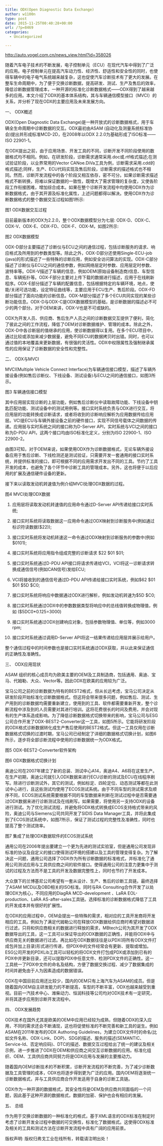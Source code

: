 ```yaml
---
title: ODX(Open Diagnostic Data Exchange)
author: w1100n
type: post
date: 2015-11-25T00:40:28+00:00
url: /?p=8469
categories:
  - Uncategorized

---
```

http://auto.vogel.com.cn/news_view.html?id=358026

随着汽车电子技术的不断发展，电子控制单元（ECU）在现代汽车中得到了广泛的应用。电子控制单元在提高汽车动力性、经济性、舒适性和安全性的同时，也使得车辆中的电子电气系统越来越复杂，这也促使汽车诊断技术有了更大的发展。在整车生命周期中，为了便于交换诊断数据，提高研发、测试、生产及售后的效率，降低诊断数据管理成本，一种开源的标准化诊断数据格式——ODX得到了越来越多的应用。本文介绍了ODX的基本体系结构，其与车辆通信模型接口（MVCI）的关系，并分析了现在ODX的主要应用及未来发展方向。

一、 ODX概述

ODX(Open Diagnostic Data Exchange)是一种开放式的诊断数据格式，用于车辆全生命周期中诊断数据的交互。ODX最初由ASAM (自动化及测量系统标准协会)提出并形成标准MCD-2D，在2008年以ODX 2.2.0为基础形成了ISO标准——ISO 22901-1。

在ODX提出之前，由于应用场景、开发工具的不同，诊断开发不同阶段使用的数据格式均不相同。例如，在研发阶段，诊断需求通常采用.doc或.rtf格式描述;在测试验证阶段，以业界常用的Vector CANoe.DiVa工具为例，诊断需求采用.cdd的格式描述;同样，生产、ECU代码实现及售后阶段，诊断需求的描述格式也不相同。然而，诊断开发流程中的各个阶段又相互依存，密不可分。如果诊断需求描述格式不断转换，将难以保证数据的一致性，既增大了需求管理的复杂度，又使各阶段工作衔接困难，增加综合成本。如果在整个诊断开发流程中均使用ODX作为诊断数据格式，由于其开源及标准化属性，上述问题都得以解决。使用ODX作为诊断数据格式的整个数据交互过程如图1所示: 
  
图1 ODX数据交互过程

目前最新版本的ODX为2.2.0，整个ODX数据模型分为七层: ODX-D、ODX-C、ODX-V、ODX-E、ODX-FD、ODX-F、ODX-M，如图2所示: 
  
图2 ODX数据模型

ODX-D部分主要描述了诊断仪与ECU之间的通信过程，包括诊断服务的请求、响应格式及所用到的参数类型等。除此之外，ODX-D部分还使用Single-ECU-job (java)的形式描述了一些特殊的诊断应用，例如安全访问算法的实现。ODX-C部分描述了诊断仪与ECU之间的通信参数，例如网络层定时参数、应用层定时参数、波特率等。ODX-V描述了车辆的信息，例如OEM(原始设备制造商)信息、车型信息、车辆拓扑等。ODX-F部分主要对上传下载的数据进行描述，应用于在线刷新程序。ODX-E部分描述了车辆的配置信息，包括根据特定的车辆环境，地点，使能/关闭可选功能，设定特征曲线等，主要应用于ECU生产、售后阶段。ODX-FD部分描述了面向功能的诊断信息。ODX-M部分描述了多个ECU共同实现的某些诊断功能信息。ODX-D与ODX-C是ODX数据模型的基础，是诊断数据的描述必不可少的两个部分。对于OEM来讲，ODX-V也是不可或缺的。

ODX为开发人员、供应商、售后生产人员之间的诊断数据交互提供了便利，简化了彼此之间的工作流程，降低了OEM对诊断数据维护、管理的成本。除此之外，ODX-D中各诊断层的值继承的应用，使诊断数据得以复用。在多个ECU项目中，通过比较或添加来减少数据量，避免不同ECU的数据拷贝时出错。同时，也可以通过值的本地覆盖来更新数据，有很强的灵活性。ODX中权限属性及强制继承属性的应用保证了诊断数据的安全性和完整性。

二、 ODX与MVCI

MVCI(Multiple Vehicle Connect Interface)为车辆通信接口模型，描述了车辆外接设备(例如售后诊断仪、下线设备、测试设备)与ECU之间的通信接口，如图3所示。
  
图3 车辆通信接口模型

其中应用层实现诊断的上层功能，例如售后诊断仪中读取故障功能、下线设备中钥匙匹配功能、测试设备中的测试用例等。接口实时系统负责与ODX进行交互，将应用层的功能转换成诊断请求，或者将收到的诊断响应解析为应用数据传给应用层。VCI是ECU与车辆外接设备之前的硬件接口，实现不同信号载体之间数据的传递。应用层与实时系统之间的接口称为D-Server API，实时系统与VCI之间的接口称为D-PDU API，这两个接口均由ISO标准化定义，分别为ISO 22900-1、ISO 22900-2。

由图3可知，对于OEM来说，如果使用ODX作为诊断数据格式，无论车辆外接设备应用于售后诊断、下线检测还是测试验证，只需要开发一套通用的接口实时系统，并提供标准的接口，即可根据不同的应用需求开发出不同的工具。节约了工具开发的成本，也避免了各个环节中诊断工具的管理成本。另外，这也将便于以后应用的扩展及通信硬件设备的更新。

接下来以读取发动机转速值为例介绍MVCI处理ODX数据的过程。
  
图4 MVCI处理ODX数据

1) 应用层将读取发动机转速值的应用命令通过D-Server API传递给接口实时系统;

2) 接口实时系统将读取数据这一应用命令通过ODX映射到诊断服务中(例如通过标识符读数据($22));

3) 接口实时系统将发动机转速这一命令通过ODX映射到诊断服务的参数中(例如 $0101);

4) 接口实时系统将应用指令组成完整的诊断请求 $22 $01 $01;

5) 接口实时系统通过D-PDU API接口将请求传递给VCI，VCI将这一诊断请求转换成通信信号(例如CAN信号)发给ECU;

6) VCI将接收到的通信信号通过D-PDU API传递给接口实时系统，例如$62 $01 $01 $5D $C0;

7) 接口实时系统将响应中数据通过ODX进行解析，例如发动机转速为$5D $C0;

8) 接口实时系统通过ODX中的参数数据类型将响应中的总线值转换成物理值，例如 ($5DC0*0.125=3000)

9) 接口实时系统通过ODX创建响应对象，包括参数物理值、单位等，例如3000 rpm;

10) 接口实时系统通过调用D-Server API将这一结果传递给应用层并展示给用户。

整个通信过程中的时间参数也是接口实时系统通过ODX获取，并以此来保证通信的正确性及准确性。

三、 ODX应用现状

ASAM 组织的核心成员均为欧美主要的OEM及工具制造商，包括通用、奥迪、宝马、代姆勒、大众、Vector等。因此ODX在欧美的应用较为广泛。

宝马公司之前的诊断数据为特有的BEST2格式，但从长远考虑，宝马公司决定从研发阶段开始标准化诊断数据格式。但这将会带来很多问题，例如售后、测试、生产用到的诊断数据均需要重新建立，使用到的工具、软件都需要重新开发，整个诊断流程中涉及到的人员需要对其进行培训。这将花费很长的时间及费用，并会对现有的生产体系造成影响。为了降低诊断数据格式切换带来的影响，宝马公司与ESG公司合作开发了ODX-BEST2-Converter这一工具，如图5所示。它能将研发阶段的ODX格式诊断数据转化成生产售后使用的BEST2格式。但这一工具仅用在诊断数据格式切换的过渡时期，宝马公司已经制定了详细的数据格式切换计划，如图6所示，逐步将全部诊断流程中使用的诊断数据统一为ODX格式。
  
图5 ODX-BEST2-Converter软件架构
  
图6 ODX数据格式切换计划

奥迪公司在2007年建立了新的总装、测试中心A14，奥迪A4、A6将在这里生产。在生产初期，奥迪公司就引入ODX数据来进行ECU诊断的测试及ECU在线程序刷写。除进行诊断测试外，其它的测试，例如标定、四轮定位、动态测试等都在此测试中心进行，且这些测试均使用了ECOS测试系统。由于不同车型的测试需求及顺序不同，ECOS测试系统需要根据不同的车型数据来判断在测试过程中是否需要通过ODX数据来进行诊断测试及在线刷写。如果需要，将使用另一支持ODX的设备进行测试。为了优化测试流程，并避免将ODX格式转换成ECOS支持格式带来的风险，奥迪公司与Siemens公司共同开发了SIDIS Data Manager工具，并将此集成到了ECOS测试系统中，如图7所示，保证了测试过程的完整性及准确性，同时也提高了整个测试效率。
  
图7 集成了处理ODX数据软件的ECOS测试系统

通用公司在2006年提出要建立一个更为先进的测试实验室，但是通用公司发现非标准的协议及自定义的接口使得测试环境的搭建以及工具的管理变得复杂。为了解决这一问题，通用公司选择了ODX作为所有诊断数据的标准格式，并标准化了通用公司测试应用与工具供应商之间的软件接口。使得通用公司的注意力更集中于测试的过程及方法而不是工具的开发及数据完整性上，同时也节约了开发成本。

大众旗下的兰博基尼公司希望有一套从设计、生产、售后的诊断工具链。最终选择了ASAM MCD以及OBD相关的ISO标准。同时与RA Consulting合作开发了以处理ODX为核心，不同应用的DiagRA MCD-development 、LaRA EOL-production、LaRA AS-after-sales工具链。选择标准的诊断数据格式降低了工具的开发成本并有很好的扩展性。

在ODX的应用过程中，OEM会提出一些特殊的需求，相对应的工具开发商将开发相应的工具。例如为了满足代姆勒公司在释放ODX数据给供应商时希望对数据进行过滤，只将和供应商相关的数据进行释放的需求，MBtech公司为其开发了ODX数据导出的工具，这一工具可以保证导出的ODX数据的正确性，并能将ODX中与供应商无关的数据进行过滤。再比如在ODX数据往往是以PDX(将所有ODX文件打成包并加上目录)形式进行传递，但PDX中的文件经常会有更新、提取或增加。ESG公司开发的PDXLib工具可以轻松的将ODX文件打包成PDX或添加到已有的PDX中并更新目录，还可以提取PDX中任意文件、检测PDX文件的正确性。这一工具统一了PDX中文件的命名及结构，方便了数据交换过程、减少了数据集成的时间并避免由于人为因素造成的数据错误。

ODX在中国目前应用还比较少，国内的OEM只有上海汽车为ASAM的成员。但是随着国内OEM自主研发能力的不断提高，车型的不断丰富，ODX也越来越受到重视。目前一汽技术中心、潍柴动力、恒润科技等公司均对ODX技术有一定研究，并将其逐步应用到诊断开发流程中。

四、 ODX发展趋势

ODX技术在国外尤其是欧美的OEM中应用已经较为成熟，但随着ODX的深入应用，不同的需求还会不断涌现，这也将促使标准的不断完善和新工具的诞生。例如ASAM在2011年发布的ODX Authoring Guidelines，为建立ODX文件时的命名(比如文件名称、ODX-Link、DOP)、SDG的描述、服务的描述(SEMANTIC、Service-Id、否定响应码)、DTC的描述、数据交互过程给出了统一的建议及相关示例，进一步推进了ODX在OEM和供应商之间交互诊断数据的应用。标准化组织、OEM、工具供应商共同努力将是ODX应用与发展的主要推动力。

随着国内OEM诊断技术的不断积累，诊断开发流程的不断完善，为了减少诊断数据及工具管理的成本，ODX也将逐步得到更为广泛的应用。国内OEM将逐渐统一诊断数据格式，并与工具供应商合作开发适用于自身的诊断工具链。

ODX作为一种开源的数据格式，其安全性将是OEM及供应商共同面临的一个问题，因此基于这种开源的数据格式，数据的加密、保护也会有相应的发展。

五、 总结

作为用于交换诊断数据的一种标准化的格式，基于XML语言的ODX标准在制定时考虑了诊断开发全过程中数据的可交换性，标准化了数据格式。这使得ODX标准及相关的工具和测试方法在诊断开发流程中具有广阔的应用前景。
  
版权声明: 版权归弗戈工业在线所有，转载请注明出处！
